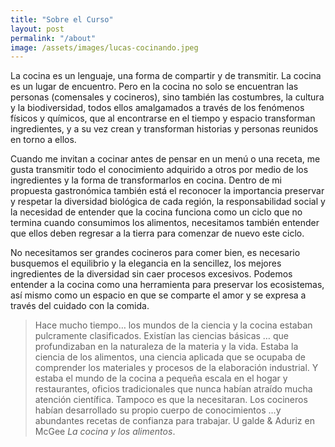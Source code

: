 ```yaml
---
title: "Sobre el Curso"
layout: post
permalink: "/about"
image: /assets/images/lucas-cocinando.jpeg
---
```



La cocina es un lenguaje, una forma de compartir y de transmitir. La cocina es un lugar de encuentro. Pero en la cocina no solo se encuentran las personas (comensales y cocineros), sino también las costumbres, la cultura y la biodiversidad, todos ellos amalgamados a través de los fenómenos físicos y químicos, que al encontrarse en el tiempo y espacio transforman ingredientes, y a su vez crean y transforman historias y personas reunidos en torno a ellos.

Cuando me invitan a cocinar antes de pensar en un menú o una receta, me gusta transmitir todo el conocimiento adquirido a otros por medio de los ingredientes y la forma de transformarlos en cocina. Dentro de mi propuesta gastronómica también está el reconocer la importancia preservar y respetar la diversidad biológica de cada región, la responsabilidad social y la necesidad de entender que la cocina funciona como un ciclo que no termina cuando consumimos los alimentos, necesitamos también entender que ellos deben regresar a la tierra para comenzar de nuevo este ciclo.

No necesitamos ser grandes cocineros para comer bien, es necesario busquemos el equilibrio y la elegancia en la sencillez, los mejores ingredientes de la diversidad sin caer procesos excesivos. 
Podemos entender a la cocina como una herramienta para preservar los ecosistemas, así mismo como un espacio en que se comparte el amor y se expresa a través del cuidado con la comida.

> Hace mucho tiempo… los mundos de la ciencia y la cocina estaban pulcramente clasificados. Existían las ciencias básicas … que profundizaban en la naturaleza de la materia y la vida. Estaba la ciencia de los alimentos, una ciencia aplicada que se ocupaba de comprender los materiales y procesos de la elaboración industrial. Y estaba el mundo de la cocina a pequeña escala en el hogar y restaurantes, oficios tradicionales que nunca habían atraído mucha atención científica. Tampoco es que la necesitaran. Los cocineros habían desarrollado su propio cuerpo de conocimientos …y abundantes recetas de confianza para trabajar.
U
galde & Aduriz en McGee _La cocina y los alimentos_.



